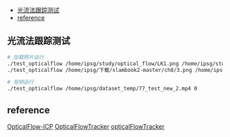 - [光流法跟踪测试](#光流法跟踪测试)
- [reference](#reference)

## 光流法跟踪测试

```bash
# 加载照片运行
./test_opticalflow /home/ipsg/study/optical_flow/LK1.png /home/ipsg/study/optical_flow/LK2.png
./test_opticalflow /home/ipsg/下载/slambook2-master/ch8/3.png /home/ipsg/下载/slambook2-master/ch8/4.png
```

```bash
# 视频运行
./test_opticalflow /home/ipsg/dataset_temp/77_test_new_2.mp4 0

```

## reference
[OpticalFlow-ICP](https://github.com/bardream/OpticalFlow-ICP)
[OpticalFlowTracker](https://github.com/powei-lin/OpticalFlowTracker)
[opticalFlowTracker](https://github.com/baowenqi/opticalFlowTracker)